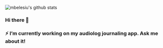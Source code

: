 
![mbelesiu's github stats](https://github-readme-stats.vercel.app/api?username=mbelesiu&show_icons=true&theme=vision-friendly-dark)
### Hi there 👋
### ⚡ I’m currently working on my audiolog journaling app. Ask me about it!
<!--### 🌱 I’m currently learning ... -->
<!--
**mbelesiu/mbelesiu** is a ✨ _special_ ✨ repository because its `README.md` (this file) appears on your GitHub profile.

Here are some ideas to get you started:

- 🔭 I’m currently working on ...
- 🌱 I’m currently learning ...
- 👯 I’m looking to collaborate on ...
- 🤔 I’m looking for help with ...
- 💬 Ask me about ...
- 📫 How to reach me: ...
- 😄 Pronouns: ...
- ⚡ Fun fact: ...
-->
